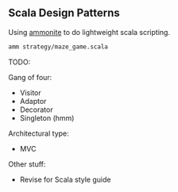 ## Scala Design Patterns

Using [ammonite](https://github.com/lihaoyi/Ammonite) to do lightweight scala scripting.

```bash
amm strategy/maze_game.scala
``` 

TODO:

Gang of four:
- Visitor
- Adaptor
- Decorator
- Singleton (hmm)

Architectural type:
- MVC

Other stuff:
- Revise for Scala style guide

